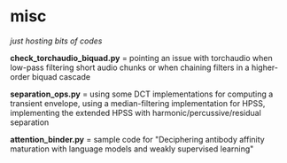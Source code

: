 # misc
*just hosting bits of codes*

**check_torchaudio_biquad.py** = pointing an issue with torchaudio when low-pass filtering short audio chunks or when chaining filters in a higher-order biquad cascade

**separation_ops.py** = using some DCT implementations for computing a transient envelope, using a median-filtering implementation for HPSS, implementing the extended HPSS with harmonic/percussive/residual separation

**attention_binder.py** = sample code for "Deciphering antibody affinity maturation with language models and weakly supervised learning"
